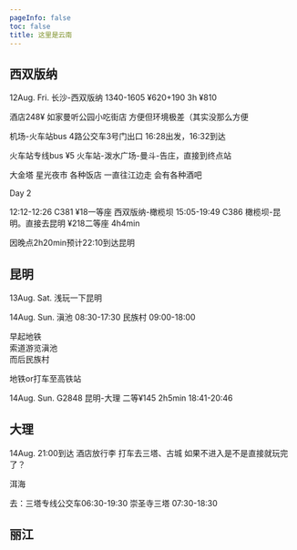 ```yaml
---
pageInfo: false
toc: false
title: 这里是云南
---
```


## 西双版纳

12Aug. Fri. 长沙-西双版纳 1340-1605 ¥620+190 3h ¥810

酒店248¥ 如家曼听公园小吃街店 方便但环境极差（其实没那么方便

机场-火车站bus
4路公交车3号门出口
16:28出发，16:32到达

火车站专线bus ¥5
火车站-泼水广场-曼斗-告庄，直接到终点站

大金塔 星光夜市 各种饭店
一直往江边走 会有各种酒吧

Day 2

12:12-12:26 C381 ¥18一等座 西双版纳-橄榄坝
15:05-19:49 C386 橄榄坝-昆明。直接去昆明 ¥218二等座 4h4min

因晚点2h20min预计22:10到达昆明

## 昆明

13Aug. Sat.
浅玩一下昆明

14Aug. Sun.
滇池 08:30-17:30
民族村 09:00-18:00

早起地铁  
索道游览滇池  
而后民族村

地铁or打车至高铁站

14Aug. Sun. G2848 昆明-大理 二等¥145 2h5min
18:41-20:46

## 大理

14Aug. 21:00到达
酒店放行李
打车去三塔、古城
如果不进入是不是直接就玩完了？

洱海

去：三塔专线公交车06:30-19:30
崇圣寺三塔 07:30-18:30


## 丽江
